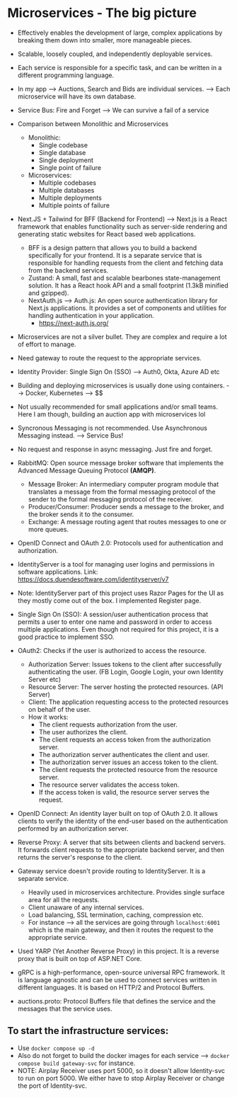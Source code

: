 # Microservices - The big picture

- Effectively enables the development of large, complex applications by breaking them down into smaller, more manageable pieces.
- Scalable, loosely coupled, and independently deployable services.
- Each service is responsible for a specific task, and can be written in a different programming language.
- In my app --> Auctions, Search and Bids are individual services. --> Each microservice will have its own database.
- Service Bus: Fire and Forget --> We can survive a fail of a service
- Comparison between Monolithic and Microservices
  - Monolithic:
    - Single codebase
    - Single database
    - Single deployment
    - Single point of failure
  - Microservices:
    - Multiple codebases
    - Multiple databases
    - Multiple deployments
    - Multiple points of failure
- Next.JS + Tailwind for BFF (Backend for Frontend) --> Next.js is a React framework that enables functionality such as server-side rendering and generating static websites for React based web applications.
  - BFF is a design pattern that allows you to build a backend specifically for your frontend. It is a separate service that is responsible for handling requests from the client and fetching data from the backend services.
  - Zustand: A small, fast and scalable bearbones state-management solution. It has a React hook API and a small footprint (1.3kB minified and gzipped).
  - NextAuth.js --> Auth.js: An open source authentication library for Next.js applications. It provides a set of components and utilities for handling authentication in your application.
    - https://next-auth.js.org/


- Microservices are not a silver bullet. They are complex and require a lot of effort to manage.
- Need gateway to route the request to the appropriate services.
- Identity Provider: Single Sign On (SSO) --> Auth0, Okta, Azure AD etc
- Building and deploying microservices is usually done using containers. --> Docker, Kubernetes --> $$
- Not usually recommended for small applications and/or small teams. Here I am though, building an auction app with microservices lol
- Syncronous Messaging is not recommended. Use Asynchronous Messaging instead. --> Service Bus!
- No request and response in async messaging. Just fire and forget.
- RabbitMQ: Open source message broker software that implements the Advanced Message Queuing Protocol **(AMQP)**.
  - Message Broker: An intermediary computer program module that translates a message from the formal messaging protocol of the sender to the formal messaging protocol of the receiver.
  - Producer/Consumer: Producer sends a message to the broker, and the broker sends it to the consumer.
  - Exchange: A message routing agent that routes messages to one or more queues.
- OpenID Connect and OAuth 2.0: Protocols used for authentication and authorization.
- IdentityServer is a tool for managing user logins and permissions in software applications. Link: https://docs.duendesoftware.com/identityserver/v7
- Note: IdentityServer part of this project uses Razor Pages for the UI as they mostly come out of the box. I implemented Register page. 
- Single Sign On (SSO): A session/user authentication process that permits a user to enter one name and password in order to access multiple applications. Even though not required for this project, it is a good practice to implement SSO.
- OAuth2: Checks if the user is authorized to access the resource.
  - Authorization Server: Issues tokens to the client after successfully authenticating the user. (FB Login, Google Login, your own Identity Server etc)
  - Resource Server: The server hosting the protected resources. (API Server)
  - Client: The application requesting access to the protected resources on behalf of the user.
  - How it works:
    - The client requests authorization from the user.
    - The user authorizes the client.
    - The client requests an access token from the authorization server.
    - The authorization server authenticates the client and user.
    - The authorization server issues an access token to the client.
    - The client requests the protected resource from the resource server.
    - The resource server validates the access token.
    - If the access token is valid, the resource server serves the request.
- OpenID Connect: An identity layer built on top of OAuth 2.0. It allows clients to verify the identity of the end-user based on the authentication performed by an authorization server.
- Reverse Proxy: A server that sits between clients and backend servers. It forwards client requests to the appropriate backend server, and then returns the server's response to the client. 
- Gateway service doesn't provide routing to IdentityServer. It is a separate service.
  - Heavily used in microservices architecture. Provides single surface area for all the requests.
  - Client unaware of any internal services.
  - Load balancing, SSL termination, caching, compression etc.
  - For instance --> all the services are going through `localhost:6001` which is the main gateway, and then it routes the request to the appropriate service. 
- Used YARP (Yet Another Reverse Proxy) in this project. It is a reverse proxy that is built on top of ASP.NET Core.
- gRPC is a high-performance, open-source universal RPC framework. It is language agnostic and can be used to connect services written in different languages. It is based on HTTP/2 and Protocol Buffers.
- auctions.proto: Protocol Buffers file that defines the service and the messages that the service uses.
## To start the infrastructure services:
- Use `docker compose up -d` 
- Also do not forget to build the docker images for each service --> `docker compose build gateway-svc` for instance.
- NOTE: Airplay Receiver uses port 5000, so it doesn't allow Identity-svc to run on port 5000. We either have to stop Airplay Receiver or change the port of Identity-svc.